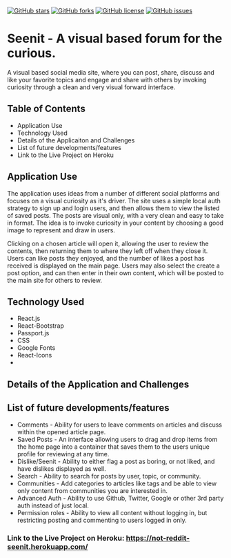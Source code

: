 [![GitHub stars](https://img.shields.io/github/stars/jcstang/not-reddit)](https://github.com/jcstang/not-reddit/stargazers)
[![GitHub forks](https://img.shields.io/github/forks/jcstang/not-reddit)](https://github.com/jcstang/not-reddit/network)
[![GitHub license](https://img.shields.io/github/license/jcstang/not-reddit)](https://github.com/jcstang/not-reddit/blob/master/LICENSE)
[![GitHub issues](https://img.shields.io/github/issues/jcstang/not-reddit)](https://github.com/jcstang/not-reddit/issues)

# Seenit - A visual based forum for the curious.
A visual based social media site, where you can post, share, discuss and like your favorite topics and engage and share with others by invoking curiosity through a clean and very visual forward interface.

## Table of Contents

* Application Use
* Technology Used
* Details of the Applicaiton and Challenges
* List of future developments/features
* Link to the Live Project on Heroku

## Application Use
The application uses ideas from a number of different social platforms and focuses on a visual curiosity as it's driver. The site uses a simple local auth strategy to sign up and login users, and then allows them to view the listed of saved posts. The posts are visual only, with a very clean and easy to take in format. The idea is to invoke curiosity in your content by choosing a good image to represent and draw in users. 

Clicking on a chosen article will open it, allowing the user to review the contents, then returning them to where they left off when they close it. Users can like posts they enjoyed, and the number of likes a post has received is displayed on the main page. Users may also select the create a post option, and can then enter in their own content, which will be posted to the main site for others to review. 

## Technology Used

* React.js
* React-Bootstrap
* Passport.js
* CSS
* Google Fonts
* React-Icons
* 

## Details of the Application and Challenges

## List of future developments/features

* Comments - Ability for users to leave comments on articles and discuss within the opened article page.
* Saved Posts - An interface allowing users to drag and drop items from the home page into a container that saves them to the users unique profile for reviewing at any time. 
* Dislike/Seenit - Ability to either flag a post as boring, or not liked, and have dislikes displayed as well. 
* Search - Ability to search for posts by user, topic, or community. 
* Communities - Add categories to articles like tags and be able to view only content from communities you are interested in. 
* Advanced Auth - Ability to use Github, Twitter, Google or other 3rd party auth instead of just local.
* Permission roles - Ability to view all content without logging in, but restricting posting and commenting to users logged in only. 

### Link to the Live Project on Heroku: https://not-reddit-seenit.herokuapp.com/
